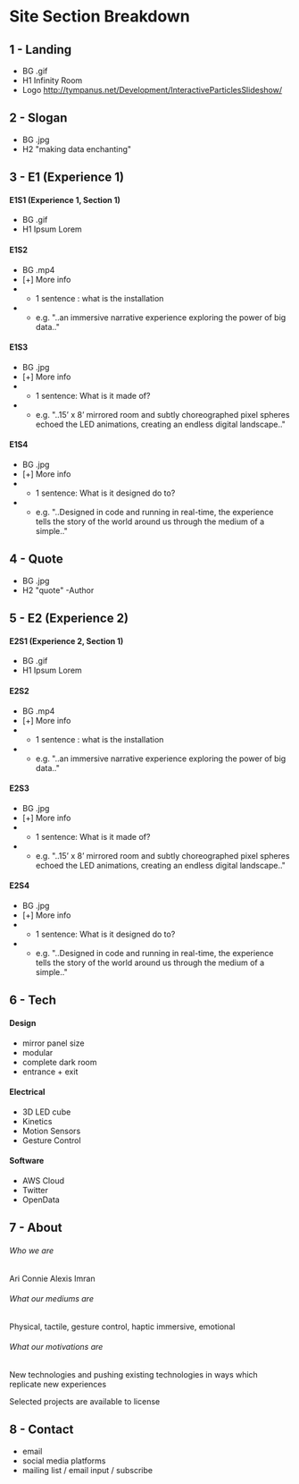 # Site Section Breakdown

## 1 - Landing
- BG .gif
- H1 Infinity Room
- Logo http://tympanus.net/Development/InteractiveParticlesSlideshow/

## 2 - Slogan
- BG .jpg
- H2 "making data enchanting"

## 3 - E1 (Experience 1)

#### E1S1 (Experience 1, Section 1)
- BG .gif
- H1 Ipsum Lorem

#### E1S2
- BG .mp4
- [+] More info
- - 1 sentence : what is the installation
- - e.g. "..an immersive  narrative experience exploring the power of big data.."

#### E1S3
- BG .jpg
- [+] More info
- - 1 sentence: What is it made of?
- - e.g. "..15’ x 8’ mirrored room and subtly choreographed pixel spheres echoed the LED animations, creating an endless digital landscape.."

#### E1S4
- BG .jpg
- [+] More info
- - 1 sentence: What is it designed do to?
- - e.g. "..Designed in code and running in real-time, the experience tells the story of the world around us through the medium of a simple.."

## 4 - Quote
- BG .jpg
- H2 "quote" -Author 

## 5 - E2 (Experience 2)

#### E2S1 (Experience 2, Section 1)
- BG .gif
- H1 Ipsum Lorem

#### E2S2
- BG .mp4
- [+] More info
- - 1 sentence : what is the installation
- - e.g. "..an immersive  narrative experience exploring the power of big data.."

#### E2S3
- BG .jpg
- [+] More info
- - 1 sentence: What is it made of?
- - e.g. "..15’ x 8’ mirrored room and subtly choreographed pixel spheres echoed the LED animations, creating an endless digital landscape.."

#### E2S4
- BG .jpg
- [+] More info
- - 1 sentence: What is it designed do to?
- - e.g. "..Designed in code and running in real-time, the experience tells the story of the world around us through the medium of a simple.."


## 6 - Tech

#### Design
- mirror panel size
- modular
- complete dark room
- entrance + exit

#### Electrical 
- 3D LED cube
- Kinetics
- Motion Sensors
- Gesture Control

#### Software
- AWS Cloud
- Twitter
- OpenData

## 7 - About

###### Who we are
Ari
Connie
Alexis
Imran

###### What our mediums are
Physical, tactile, gesture control, haptic immersive, emotional

###### What our motivations are
New technologies and pushing existing technologies in ways which replicate new experiences

Selected projects are available to license


## 8 - Contact
- email 
- social media platforms
- mailing list / email input / subscribe
